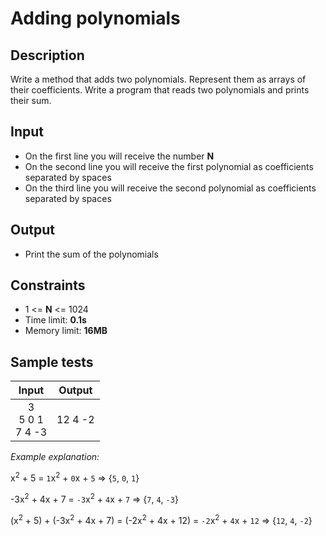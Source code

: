 # Adding polynomials

## Description
Write a method that adds two polynomials.
Represent them as arrays of their coefficients.
Write a program that reads two polynomials and prints their sum.

## Input
- On the first line you will receive the number **N**
- On the second line you will receive the first polynomial as coefficients separated by spaces
- On the third line you will receive the second polynomial as coefficients separated by spaces

## Output
- Print the sum of the polynomials

## Constraints
- 1 <= **N** <= 1024
- Time limit: **0.1s**
- Memory limit: **16MB**

## Sample tests

| Input | Output |
|:-----:|:------:|
| 3<br>5 0 1<br>7 4 -3 | 12 4 -2 |

_Example explanation:_

x<sup>2</sup> + 5 = `1`x<sup>2</sup> + `0`x + `5`	=>	{`5`, `0`, `1`}

-3x<sup>2</sup> + 4x + 7 = `-3`x<sup>2</sup> + `4`x + `7`	=>	{`7`, `4`, `-3`}

(x<sup>2</sup> + 5) + (-3x<sup>2</sup> + 4x + 7) = (-2x<sup>2</sup> + 4x + 12) = `-2`x<sup>2</sup> + `4`x + `12`	=>	{`12`, `4`, `-2`}
